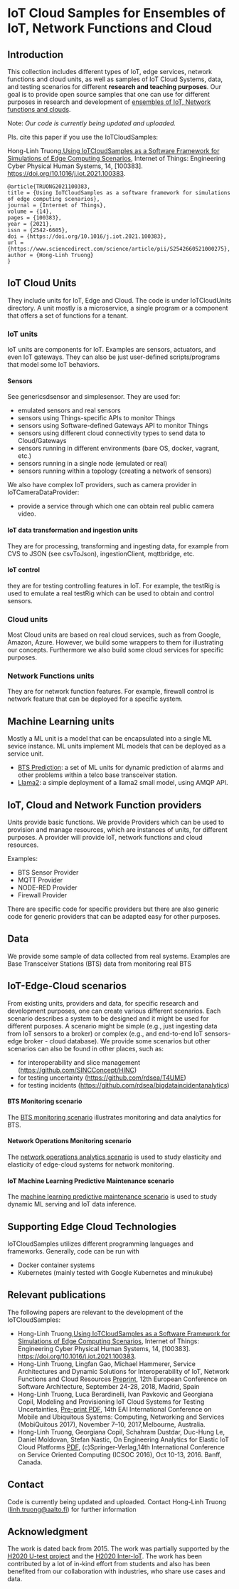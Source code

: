 
# IoT Cloud Samples for Ensembles of IoT, Network Functions and Cloud

## Introduction

This collection includes different types of IoT, edge services, network functions and cloud units, as well as samples of IoT Cloud Systems, data, and testing scenarios for different **research and teaching purposes**. Our goal  is to provide open source samples that one can use for different purposes in research and development of [ensembles of IoT, Network functions and clouds](https://link.springer.com/article/10.1007/s11761-018-0228-2).

Note: *Our code is currently being updated and uploaded.*

Pls. cite this paper if you use the IoTCloudSamples:

Hong-Linh Truong,[Using IoTCloudSamples as a Software Framework for Simulations of Edge Computing Scenarios](https://research.aalto.fi/files/61274956/Truong_Using.1_s2.0_S2542660521000275_main.pdf), Internet of Things: Engineering Cyber Physical Human Systems, 14, [100383]. https://doi.org/10.1016/j.iot.2021.100383.
```
@article{TRUONG2021100383,
title = {Using IoTCloudSamples as a software framework for simulations of edge computing scenarios},
journal = {Internet of Things},
volume = {14},
pages = {100383},
year = {2021},
issn = {2542-6605},
doi = {https://doi.org/10.1016/j.iot.2021.100383},
url = {https://www.sciencedirect.com/science/article/pii/S2542660521000275},
author = {Hong-Linh Truong}
}
```

## IoT Cloud Units

They include units for IoT, Edge and Cloud. The code is under IoTCloudUnits directory. A unit mostly is a microservice, a single program or a component that offers a set of functions for a tenant.

### IoT units

IoT units are components for IoT. Examples are sensors, actuators, and even IoT gateways. They can also be just user-defined scripts/programs that model some IoT behaviors.


#### Sensors

See genericsdsensor  and simplesensor. They are used for:

- emulated sensors and real sensors
- sensors using Things-specific APIs to monitor Things
- sensors using Software-defined Gateways API to monitor Things
- sensors using different cloud connectivity types to send data to Cloud/Gateways
- sensors running in different environments (bare OS, docker, vagrant, etc.)
- sensors running in a single node (emulated or real)
- sensors running within a topology (creating a network of sensors)

We also have complex IoT providers, such as camera provider in IoTCameraDataProvider:

- provide a service through which one can obtain real public camera video.

#### IoT data transformation and ingestion units

They are for processing, transforming and ingesting data,
for example from CVS to JSON (see csvToJson), ingestionClient, mqttbridge, etc.

#### IoT control

they are for testing controlling features in IoT. For example, the testRig is used to emulate a real testRig which can be used to obtain and control sensors.

### Cloud units

Most Cloud units are based on real cloud services, such as from Google, Amazon, Azure. However, we build some wrappers to them for illustrating our concepts. Furthermore we also build some cloud services for specific purposes.

### Network Functions units

They are for network function features. For example, firewall control is network feature that can be deployed for a specific system.

## Machine Learning units

Mostly a ML unit is a model that can be encapsulated into a single ML sevice instance. ML units implement ML models that can be deployed as a service unit.
- [BTS Prediction](MLUnits/BTSPrediction/): a set of ML units for dynamic prediction of alarms and other problems within a telco base transceiver station.
- [Llama2](MLUnits/SimpleLlama2/): a simple deployment of a llama2 small model, using AMQP API.

## IoT, Cloud and Network Function providers

Units provide basic functions. We provide Providers which can be used to provision and manage resources, which are instances of units, for different purposes. A provider will provide IoT, network functions and cloud resources.

Examples:

- BTS Sensor Provider
- MQTT Provider
- NODE-RED Provider
- Firewall Provider

There are specific code for specific providers but there are also generic code for generic providers that can be adapted easy for other purposes.

## Data

We provide some sample of data collected from real systems. Examples are Base Transceiver Stations (BTS) data from monitoring real BTS

## IoT-Edge-Cloud scenarios

From existing units, providers and data, for specific research and development purposes, one can create various different scenarios. Each scenario describes a system to be designed and it might be used for different purposes. A scenario might be simple (e.g., just ingesting data from IoT sensors to a broker) or complex (e.g., and end-to-end IoT sensors-edge broker - cloud database). We provide some scenarios but other scenarios can also be found in other places, such as:

- for interoperability and slice management (https://github.com/SINCConcept/HINC)
- for testing uncertainty (https://github.com/rdsea/T4UME)
- for testing incidents (https://github.com/rdsea/bigdataincidentanalytics)

#### BTS Monitoring scenario
The [BTS monitoring scenario](scenarios/simpleBTSEdgeCloudIngestion) illustrates monitoring and data analytics for BTS.

#### Network Operations Monitoring scenario

The [network operations analytics scenario](scenarios/netops) is used to study elasticity and elasticity of edge-cloud systems for network monitoring.

#### IoT Machine Learning Predictive Maintenance scenario

The [machine learning predictive maintenance scenario](scenarios/IoTMLPredictiveMaintenance) is used to study dynamic ML serving and IoT data inference. 

## Supporting Edge Cloud Technologies

IoTCloudSamples utilizes different programming languages and frameworks. Generally, code can be run with
* Docker container systems
* Kubernetes (mainly tested with Google Kubernetes and minukube)

## Relevant publications

The following papers are relevant to the development of the IoTCloudSamples:

- Hong-Linh Truong,[Using IoTCloudSamples as a Software Framework for Simulations of Edge Computing Scenarios](https://research.aalto.fi/files/61274956/Truong_Using.1_s2.0_S2542660521000275_main.pdf), Internet of Things: Engineering Cyber Physical Human Systems, 14, [100383]. https://doi.org/10.1016/j.iot.2021.100383.
- Hong-Linh Truong, Lingfan Gao, Michael Hammerer, Service Architectures and Dynamic Solutions for Interoperability of IoT, Network Functions and Cloud Resources [Preprint](https://bit.ly/2LEYoIz), 12th European Conference on Software Architecture, September 24-28, 2018, Madrid, Spain
- Hong-Linh Truong, Luca Berardinelli, Ivan Pavkovic and Georgiana Copil, Modeling and Provisioning IoT Cloud Systems for Testing Uncertainties, [Pre-print PDF](https://users.aalto.fi/~truongh4/publications/2017/truong-mobiquitous2017.pdf), 14th EAI International Conference on Mobile and Ubiquitous Systems: Computing, Networking and Services (MobiQuitous 2017), November 7–10, 2017,Melbourne, Australia.
- Hong-Linh Truong, Georgiana Copil, Schahram Dustdar, Duc-Hung Le, Daniel Moldovan, Stefan Nastic, On Engineering Analytics for Elastic IoT Cloud Platforms [PDF](https://users.aalto.fi/~truongh4/publications/2016/truong-icsoc2016.pdf), (c)Springer-Verlag,14th International Conference on Service Oriented Computing (ICSOC 2016), Oct 10-13, 2016. Banff, Canada.

## Contact
Code is currently being updated and uploaded.
Contact Hong-Linh Truong (linh.truong@aalto.fi) for further information

## Acknowledgment

The work is dated back from 2015. The work was partially supported by the [H2020 U-test project](http://www.u-test.eu) and the [H2020 Inter-IoT](http://www.inter-iot-project.eu/). The work has been contributed by a lot of in-kind effort from students and also has been benefited from our collaboration with industries, who share use cases and data.

